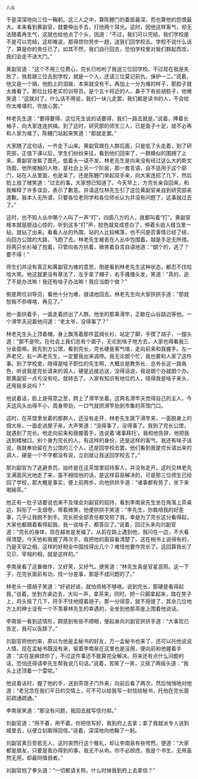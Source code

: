     八五 

   于是深深地向三位一鞠躬。这三人之中，算陈鲤门的委屈最深，而也算他的怨恨最大。本来看到黄副官，就要伸出手去，打他两个耳光。这时，因他这样客气，却无法随着再生气，这就也给他点了个头，因道：“不过，我们可以完结，我们学校是不是可以完结，这却难说，那得烦你劳步一趟，送我们回学校去。学校不说什么话了，算是你的责任已了。如其不然，我们自行回去，恐怕学校里对我们群起而攻，我们会走不进大门。”

   黄副官道：“这个不用三位费心，完长已吩咐了我送三位回学校。不过现在我是失败了，我若跟三位去到学校，就是一个人，还请三位莫记前仇，保护一二。”说着，他又是一个揖，他脸上的泪痕，本来就没有干。再加上一分为难的样子，那脸子就太难看了。那位比较老实的训导员，是个五十将近的人，鼻子下有些胡桩子，他微笑道：“这就对了，什么话不用说，我们一块儿走罢，我们都是读书的人，不会给你太难堪的，你放心罢。”

   林老先生道：“要得要得，这位先生说的话要得，我们一路去就是。”说着，捧着长袖子，向大家连连拱揖。到了这时，研究部的师生三人，已是面子十足，就不必再和人家为难了。陈鲤门站起来笑道：“那就走罢。”

   大家随了这句话，一齐走下山来。黄副官跟在人群后面，只是低了头走着，到了研究部，正值下课以后，学生们纷纷来往，看到他们回来了，一群蜂似的围拥了上来。黄副官涨紫了面孔，低着头一语不发。林老先生是向来没有经过这么大的斯文场面，他所接触的人物，是社会上另一个阶层，那一套言语，自不适用于这个部门，站在人丛里面，也是呆了。还是陈鲤门举起双手来，向大家连招了几下，然后脸上放了微笑道：“过去的事，大家想已知道了。今天早上，方完长亲自回来，和我解释了许多误会，表示了歉意。并请这位林先生引了这位黄副官亲自到研究部来道歉。我本人无所谓，只要各位老同学和各位师长认为并没有问题了，这事就过去了。”

   这时，也不知人丛中哪个人叫了一声“打”，四面八方的人，就都叫着“打”。黄副官根本就是胆战心惊的，听到这多“打”声，脸色就变成苍白了，伸着头由人缝当里一钻，就钻了出来。看看人丛的外围，站的人比较稀落，也不问是否事情已经了结，向回方公馆的大路，飞跑了去。林老先生被丢在人丛中包围着，越是手足无所措。将两只长衫袖了抱着，只管向各方拱着，微笑着自言自语地道：“朗个的，逃了？要不得！”

   师生们并没有真正和黄副官为难的意思，倒是看到林老先生这种状态，都忍不住哈哈大笑。他这就更没有章法了，左手拿了帽子，右手搔搔头发，笑道：“真的，逃了不是办法嘛！我还有啥子办法嘛！我应当朗个做？”

   倒是两位训导员，看他十分为难，就请他回去。林老先生向大家拱拱手道：“那就恕我不恭哩喀，再见了。”

   他一面拱着手，一面走着挤出了人群。他坐的那乘滑竿，正歇在山谷路边等他。一个滑竿夫迎着他问道：“老太爷，没得事了？”

   林老先生头上顶着帽，身上飘荡着那件蓝绸长衫，站定了脚，手摸了胡子，一摆头道：“那不是吹。在社会上我们总有个面子，无论到啥子地方去，人家也得看我三分金面嘛。我先到方公馆，看到完长，完长硬是客气喀，走向前来和我握手。左一声老兄，右一声老先生，一定要我出来调停。我无论朗个忙，我也要和人家了这件事。到了学校里，晓得是啥子职位的先生啊，大概总是教务长、总务长这一路角色，听说我是完长请来的调人，硬是远接远送，没得话说，我说朗个办就朗个办。那黄副官一点亏没有吃，就转去了。人家有知识有地位的人，晓得我是啥子来头，还用我多说吗？”

   他说着话，脸上是得意之至，跨上了滑竿坐着。这两名滑竿夫觉得自己的主人，今天这风头出得不小，周身带劲，一口气就把滑竿抬到市集的茶馆门口。

   这时，在茶馆里坐着的那群人，还没有走开，林老先生跳下滑竿来，一面脱身上的绸大褂，一面走进屋子来，大声笑道：“没得事了，没得事了。我到了完长公馆，就遇到了完长。他走向前来和我握着手，连说着‘诸事拜托’。我和他告辞，他把我送到楼梯口。别个身为完长的人，有这样的身份，还是这样的客气，我还有啥子话说，我就奉劝留在方公馆的三个人，还是回学校去罢。他们看到我是完长请出来的调人，硬是一个不字都没有说，立刻就让我送回学校去了。”

   那刘副官为了逃避责罚，始终是在这茶馆里招待客人，并没有走开。这时见林老先生满面风光地走了来，虽不相信他的话，是这样容易解决的，可是那三位师生已经回了学校，那大概是事实，便上前两步，向他拱拱手道：“诸事都有劳了，坐下来喝碗茶。”

   他正有一肚子话要说也来不及理会刘副官的招待，看到李南泉先生坐在角落上茶桌边，斜衔了一支烟卷，带着微笑，他便拱拱手笑道：“李先生，你栽培我的好差事，几乎让我脱不到手。完长把全部责任都交把了我，幸是为了完长这分看得起，大家也都跟着看得起我，我一说啥子，都答应了。”说着，回过头来向刘副官道：“完长的身体，现在越发是发福了。从前在路上遇到他，我闪在一边，不大看得清楚。今天他和我握了两次手，我把他的面容看清楚了。这在相书上说得有的，乃是天官之相，这样的好相全中国找得出几个？难怪他要作完长了。这回算我长了见识，宰相的相，就是这样的。”

   李南泉看了这番做作，又好笑，又好气。便笑道：“林先生真是官星高照。这一下子，在完长面前有功，找一分差事，那是不成问题的了。”

   林老头一摸胡子笑道：“好说好说，就怕资格不够喀。说到完长，那硬是看得起我。”说着，坐到方桌边去，大叫一声，拿茶来，同时，把一只脚拿起来，踏在凳子上，将头摇了几下，将手不住地摸着胡子。那一分得意，就不用提了，其余几位地方上的绅士没有一个不羡慕林先生的幸遇的，全坐到他那茶座上围着他说话。

   李南泉一看到这情形，颇感到有些不顺眼，便起身向刘副官拱拱手道：“大事现已告定，我可以告辞了。”

   刘副官把他约来，原以为他是孟秘书的好友，万一孟秘书也来了，还可以托他说说人情。现在孟秘书既没有来，留着李南泉在这里也是没用，便向前和他握着手道：“实在是麻烦你了，不过这件事还不能算完全解决。将来还有点什么问题的话，恐怕还得请李先生帮我说几句话。”说着，苦笑了一笑，又摇了两摇头道：“我头上还顶着一个雷呢。”

   他说着话时，握了他的手，送到茶馆子门外来，向前后看了两次，然后悄悄地对他道：“老兄念在我们平日的交情上，可不可以给我写一封信给秘书，托他在完长面前疏通疏通。”

   李南泉笑道：“那没有问题，我回去就写信付邮。”

   刘副官道：“用不着，用不着，你把信写好，我到府上去拿；拿了我就派专人送到城里去，以便立刻取得回信。”说着，深深地向他鞠了一躬。

   刘副官素日旁若无人，这时突然行这个敬礼，却让李南泉有些愕然。便道：“大家都是朋友，只要是我办得到的事，我无不从命。你不必顾虑。我是个书生，无用虽然无用，却最同情弱者。”

   刘副官抱了拳头道：“一切都请关照。什么时候我到府上去拿信？”

